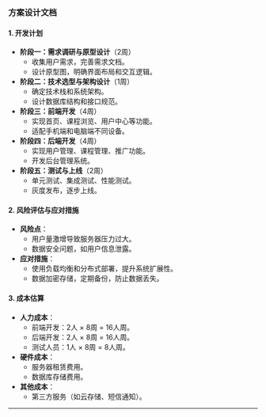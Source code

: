 ### 方案设计文档

#### 1. 开发计划
- **阶段一：需求调研与原型设计**（2周）
    - 收集用户需求，完善需求文档。
    - 设计原型图，明确界面布局和交互逻辑。
- **阶段二：技术选型与架构设计**（1周）
    - 确定技术栈和系统架构。
    - 设计数据库结构和接口规范。
- **阶段三：前端开发**（4周）
    - 实现首页、课程浏览、用户中心等功能。
    - 适配手机端和电脑端不同设备。
- **阶段四：后端开发**（4周）
    - 实现用户管理、课程管理、推广功能。
    - 开发后台管理系统。
- **阶段五：测试与上线**（2周）
    - 单元测试、集成测试、性能测试。
    - 灰度发布，逐步上线。

#### 2. 风险评估与应对措施
- **风险点**：
    - 用户量激增导致服务器压力过大。
    - 数据安全问题，如用户信息泄露。
- **应对措施**：
    - 使用负载均衡和分布式部署，提升系统扩展性。
    - 数据加密存储，定期备份，防止数据丢失。

#### 3. 成本估算
- **人力成本**：
    - 前端开发：2人 × 8周 = 16人周。
    - 后端开发：2人 × 8周 = 16人周。
    - 测试人员：1人 × 8周 = 8人周。
- **硬件成本**：
    - 服务器租赁费用。
    - 数据库存储费用。
- **其他成本**：
    - 第三方服务（如云存储、短信通知）。

---